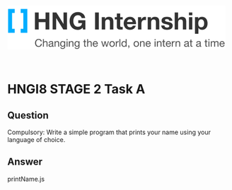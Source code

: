 ![HNG Logo](pictures/brand-logo.png)

&nbsp;

# HNGI8 STAGE 2 Task A

## Question
Compulsory: Write a simple program that prints your name using your language of choice.


## Answer
printName.js